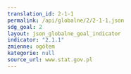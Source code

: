 ```yaml
---
translation_id: 2-1-1
permalink: /api/globalne/2/2-1-1.json
sdg_goal: 2
layout: json_globalne_goal_indicator
indicator: "2.1.1"
zmienne: ogółem
kategorie: null
source_url: www.stat.gov.pl
---
```

